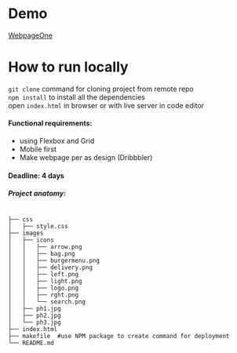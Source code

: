 # Demo
[WebpageOne](pageonehtmlcss.surge.sh)  

# How to run locally
`git clone` command for cloning project from remote repo  
`npm install` to install all the dependencies  
open `index.html` in browser or with live server in code editor 

#### Functional requirements:
- using Flexbox and Grid
- Mobile first
- Make webpage per as design (Dribbbler)

#### Deadline: 4 days

##### Project anatomy: 
```

├── css
│   ├── style.css
├── images
│   ├── icons
│   │   ├── arrow.png
│   │   ├── bag.png
│   │   ├── burgermenu.png
│   │   ├── delivery.png
│   │   ├── left.png
│   │   ├── light.png
│   │   ├── logo.png
│   │   ├── rght.png
│   │   └── search.png
│   ├── ph1.jpg
│   ├── ph2.jpg
│   └── ph3.jpg
├── index.html
├── makefile  #use NPM package to create command for deployment
└── README.md 

